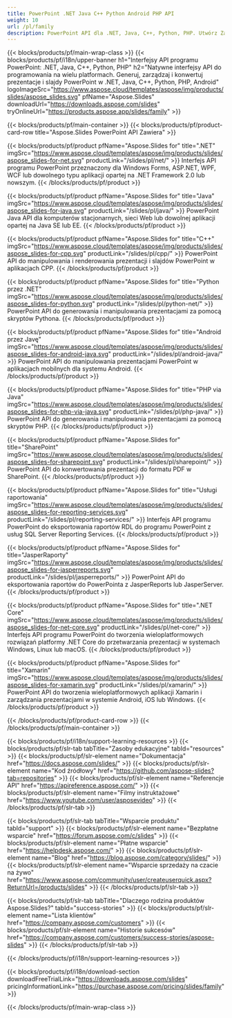 ```yaml
---
title: PowerPoint .NET Java C++ Python Android PHP API
weight: 10
url: /pl/family
description: PowerPoint API dla .NET, Java, C++, Python, PHP. Utwórz Zapisz Edycja Renderuj Wydrukuj PowerPoint PPT, PPTX, ODP. Eksportuj slajdy w SSRS i JasperReports
---
```


{{< blocks/products/pf/main-wrap-class >}}
{{< blocks/products/pf/i18n/upper-banner h1="Interfejsy API programu PowerPoint: .NET, Java, C++, Python, PHP" h2="Natywne interfejsy API do programowania na wielu platformach. Generuj, zarządzaj i konwertuj prezentacje i slajdy PowerPoint w .NET, Java, C++, Python, PHP, Android" logoImageSrc="https://www.aspose.cloud/templates/aspose/img/products/slides/aspose_slides.svg" pfName="Aspose.Slides" downloadUrl="https://downloads.aspose.com/slides" tryOnlineUrl="https://products.aspose.app/slides/family" >}}

{{< blocks/products/pf/main-container >}}
{{< blocks/products/pf/product-card-row title="Aspose.Slides PowerPoint API Zawiera" >}}

{{< blocks/products/pf/product pfName="Aspose.Slides for" title=".NET" imgSrc="https://www.aspose.cloud/templates/aspose/img/products/slides/aspose_slides-for-net.svg" productLink="/slides/pl/net/" >}}
Interfejs API programu PowerPoint przeznaczony dla Windows Forms, ASP.NET, WPF, WCF lub dowolnego typu aplikacji opartej na .NET Framework 2.0 lub nowszym.
{{< /blocks/products/pf/product >}}

{{< blocks/products/pf/product pfName="Aspose.Slides for" title="Java" imgSrc="https://www.aspose.cloud/templates/aspose/img/products/slides/aspose_slides-for-java.svg" productLink="/slides/pl/java/" >}}
PowerPoint Java API dla komputerów stacjonarnych, sieci Web lub dowolnej aplikacji opartej na Java SE lub EE.
{{< /blocks/products/pf/product >}}

{{< blocks/products/pf/product pfName="Aspose.Slides for" title="C++" imgSrc="https://www.aspose.cloud/templates/aspose/img/products/slides/aspose_slides-for-cpp.svg" productLink="/slides/pl/cpp/" >}}
PowerPoint API do manipulowania i renderowania prezentacji i slajdów PowerPoint w aplikacjach CPP.
{{< /blocks/products/pf/product >}}

{{< blocks/products/pf/product pfName="Aspose.Slides for" title="Python przez .NET" imgSrc="https://www.aspose.cloud/templates/aspose/img/products/slides/aspose_slides-for-python.svg" productLink="/slides/pl/python-net/" >}}
PowerPoint API do generowania i manipulowania prezentacjami za pomocą skryptów Pythona.
{{< /blocks/products/pf/product >}}

{{< blocks/products/pf/product pfName="Aspose.Slides for" title="Android przez Javę" imgSrc="https://www.aspose.cloud/templates/aspose/img/products/slides/aspose_slides-for-android-java.svg" productLink="/slides/pl/android-java/" >}}
PowerPoint API do manipulowania prezentacjami PowerPoint w aplikacjach mobilnych dla systemu Android.
{{< /blocks/products/pf/product >}}

{{< blocks/products/pf/product pfName="Aspose.Slides for" title="PHP via Java" imgSrc="https://www.aspose.cloud/templates/aspose/img/products/slides/aspose_slides-for-php-via-java.svg" productLink="/slides/pl/php-java/" >}}
PowerPoint API do generowania i manipulowania prezentacjami za pomocą skryptów PHP.
{{< /blocks/products/pf/product >}}

{{< blocks/products/pf/product pfName="Aspose.Slides for" title="SharePoint" imgSrc="https://www.aspose.cloud/templates/aspose/img/products/slides/aspose_slides-for-sharepoint.svg" productLink="/slides/pl/sharepoint/" >}}
PowerPoint API do konwertowania prezentacji do formatu PDF w SharePoint.
{{< /blocks/products/pf/product >}}

{{< blocks/products/pf/product pfName="Aspose.Slides for" title="Usługi raportowania" imgSrc="https://www.aspose.cloud/templates/aspose/img/products/slides/aspose_slides-for-reporting-services.svg" productLink="/slides/pl/reporting-services/" >}}
Interfejs API programu PowerPoint do eksportowania raportów RDL do programu PowerPoint z usług SQL Server Reporting Services.
{{< /blocks/products/pf/product >}}

{{< blocks/products/pf/product pfName="Aspose.Slides for" title="JasperRaporty" imgSrc="https://www.aspose.cloud/templates/aspose/img/products/slides/aspose_slides-for-jasperreports.svg" productLink="/slides/pl/jasperreports/" >}}
PowerPoint API do eksportowania raportów do PowerPointa z JasperReports lub JasperServer.
{{< /blocks/products/pf/product >}}

{{< blocks/products/pf/product pfName="Aspose.Slides for" title=".NET Core" imgSrc="https://www.aspose.cloud/templates/aspose/img/products/slides/aspose_slides-for-net-core.svg" productLink="/slides/pl/net-core/" >}}
Interfejs API programu PowerPoint do tworzenia wieloplatformowych rozwiązań platformy .NET Core do przetwarzania prezentacji w systemach Windows, Linux lub macOS.
{{< /blocks/products/pf/product >}}

{{< blocks/products/pf/product pfName="Aspose.Slides for" title="Xamarin" imgSrc="https://www.aspose.cloud/templates/aspose/img/products/slides/aspose_slides-for-xamarin.svg" productLink="/slides/pl/xamarin/" >}}
PowerPoint API do tworzenia wieloplatformowych aplikacji Xamarin i zarządzania prezentacjami w systemie Android, iOS lub Windows.
{{< /blocks/products/pf/product >}}

{{< /blocks/products/pf/product-card-row >}}
{{< /blocks/products/pf/main-container >}}

{{< blocks/products/pf/i18n/support-learning-resources >}}
{{< blocks/products/pf/slr-tab tabTitle="Zasoby edukacyjne" tabId="resources" >}}
{{< blocks/products/pf/slr-element name="Dokumentacja" href="https://docs.aspose.com/slides/" >}}
{{< blocks/products/pf/slr-element name="Kod źródłowy" href="https://github.com/aspose-slides?tab=repositories" >}}
{{< blocks/products/pf/slr-element name="Referencje API" href="https://apireference.aspose.com/" >}}
{{< blocks/products/pf/slr-element name="Filmy instruktażowe" href="https://www.youtube.com/user/asposevideo" >}}
{{< /blocks/products/pf/slr-tab >}}

{{< blocks/products/pf/slr-tab tabTitle="Wsparcie produktu" tabId="support" >}}
{{< blocks/products/pf/slr-element name="Bezpłatne wsparcie" href="https://forum.aspose.com/c/slides" >}}
{{< blocks/products/pf/slr-element name="Płatne wsparcie" href="https://helpdesk.aspose.com/" >}}
{{< blocks/products/pf/slr-element name="Blog" href="https://blog.aspose.com/category/slides/" >}}
{{< blocks/products/pf/slr-element name="Wsparcie sprzedaży na czacie na żywo" href="https://www.aspose.com/community/user/createuserquick.aspx?ReturnUrl=/products/slides" >}}
{{< /blocks/products/pf/slr-tab >}}

{{< blocks/products/pf/slr-tab tabTitle="Dlaczego rodzina produktów Aspose.Slides?" tabId="success-stories" >}}
{{< blocks/products/pf/slr-element name="Lista klientów" href="https://company.aspose.com/customers" >}}
{{< blocks/products/pf/slr-element name="Historie sukcesów" href="https://company.aspose.com/customers/success-stories/aspose-slides" >}}
{{< /blocks/products/pf/slr-tab >}}

{{< /blocks/products/pf/i18n/support-learning-resources >}}

{{< blocks/products/pf/i18n/download-section downloadFreeTrialLink="https://downloads.aspose.com/slides" pricingInformationLink="https://purchase.aspose.com/pricing/slides/family" >}}

{{< /blocks/products/pf/main-wrap-class >}}